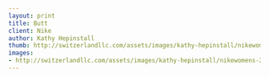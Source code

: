 ```yaml
--- 
layout: print
title: Butt
client: Nike
author: Kathy Hepinstall
thumb: http://switzerlandllc.com/assets/images/kathy-hepinstall/nikewomens-2-small.jpg
images: 
- http://switzerlandllc.com/assets/images/kathy-hepinstall/nikewomens-2.jpg
---
```

